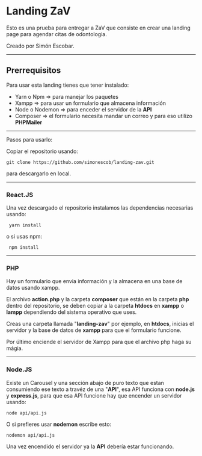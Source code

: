 # Landing ZaV

Esto es una prueba para entregar a ZaV que consiste en crear una landing page para agendar citas de odontologia.

Creado por Simón Escobar.

<hr/>

## Prerrequisitos

Para usar esta landing tienes que tener instalado:

- Yarn o Npm => para manejar los paquetes
- Xampp  => para usar un formulario que almacena información
- Node o Nodemon => para enceder el servidor de la **API**
- Composer => el formulario necesita mandar un correo y para eso utilizo **PHPMailer** 

<hr/>

Pasos para usarlo:

Copiar el repositorio usando:
```
git clone https://github.com/simonescob/landing-zav.git
```
 para descargarlo en local.
 
 <hr/>
 
 ### React.JS
 
 Una vez descargado el repositorio instalamos las dependencias necesarias usando:
```
 yarn install
```
o si usas npm:

```
 npm install
```
<hr/>

### PHP

Hay un formulario que envia información y la almacena en una base de datos usando xampp.

El archivo **action.php** y la carpeta **composer** que están en la carpeta **php** dentro del repositorio, se deben copiar a la carpeta **htdocs** en **xampp** o **lampp** dependiendo del sistema operativo que uses.

Creas una carpeta llamada "**landing-zav**" por ejemplo, en **htdocs**, inicias el servidor y la base de datos de **xampp** para que el formulario funcione.

Por último enciende el servidor de Xampp para que el archivo php haga su mágia. 

<hr/>

### Node.JS

Existe un Carousel y una sección abajo de puro texto que estan consumiendo ese texto a travéz de una "**API**", esa API funciona con **node.js** y **express.js**, para que esa API funcione hay que encender un servidor usando:

```
node api/api.js
```

O si prefieres usar **nodemon** escribe esto:

```
nodemon api/api.js
```
Una vez encendido el servidor ya la **API** debería estar funcionando. 
